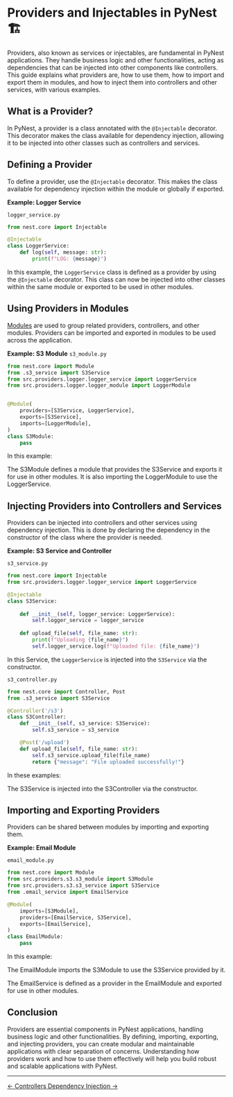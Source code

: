 # Providers and Injectables in PyNest 🏗️

Providers, also known as services or injectables, are fundamental in PyNest applications. They handle business logic and other functionalities, acting as dependencies that can be injected into other components like controllers. This guide explains what providers are, how to use them, how to import and export them in modules, and how to inject them into controllers and other services, with various examples.

## What is a Provider?

In PyNest, a provider is a class annotated with the `@Injectable` decorator. This decorator makes the class available for dependency injection, allowing it to be injected into other classes such as controllers and services.

## Defining a Provider

To define a provider, use the `@Injectable` decorator. This makes the class available for dependency injection within the module or globally if exported.

**Example: Logger Service**

`logger_service.py`

```python
from nest.core import Injectable

@Injectable
class LoggerService:
    def log(self, message: str):
        print(f"LOG: {message}")
```

In this example, the `LoggerService` class is defined as a provider by using the `@Injectable` decorator. This class can now be injected into other classes within the same module or exported to be used in other modules.

## Using Providers in Modules

[Modules](modules.md) are used to group related providers, controllers, and other modules.
Providers can be imported and exported in modules to be used across the application.

**Example: S3 Module**
`s3_module.py`

```python
from nest.core import Module
from .s3_service import S3Service
from src.providers.logger.logger_service import LoggerService
from src.providers.logger.logger_module import LoggerModule


@Module(
    providers=[S3Service, LoggerService],
    exports=[S3Service],
    imports=[LoggerModule],
)
class S3Module:
    pass
```

In this example:

The S3Module defines a module that provides the S3Service and exports it for use in other modules.
It is also importing the LoggerModule to use the LoggerService.

## Injecting Providers into Controllers and Services

Providers can be injected into controllers and other services using dependency injection. This is done by declaring the dependency in the constructor of the class where the provider is needed.

**Example: S3 Service and Controller**

`s3_service.py`

```python
from nest.core import Injectable
from src.providers.logger.logger_service import LoggerService

@Injectable
class S3Service:
    
    def __init__(self, logger_service: LoggerService):
        self.logger_service = logger_service
    
    def upload_file(self, file_name: str):
        print(f"Uploading {file_name}")
        self.logger_service.log(f"Uploaded file: {file_name}")
```

In this Service, the `LoggerService` is injected into the `S3Service` via the constructor.

`s3_controller.py`

```python
from nest.core import Controller, Post
from .s3_service import S3Service

@Controller('/s3')
class S3Controller:
    def __init__(self, s3_service: S3Service):
        self.s3_service = s3_service

    @Post('/upload')
    def upload_file(self, file_name: str):
        self.s3_service.upload_file(file_name)
        return {"message": "File uploaded successfully!"}
```

In these examples:

The S3Service is injected into the S3Controller via the constructor.

## Importing and Exporting Providers
Providers can be shared between modules by importing and exporting them.

**Example: Email Module**

`email_module.py`

```python
from nest.core import Module
from src.providers.s3.s3_module import S3Module
from src.providers.s3.s3_service import S3Service
from .email_service import EmailService

@Module(
    imports=[S3Module],
    providers=[EmailService, S3Service],
    exports=[EmailService],
)
class EmailModule:
    pass
```

In this example:

The EmailModule imports the S3Module to use the S3Service provided by it.

The EmailService is defined as a provider in the EmailModule and exported for use in other modules.

## Conclusion

Providers are essential components in PyNest applications, handling business logic and other functionalities.
By defining, importing, exporting,
and injecting providers, you can create modular and maintainable applications with clear separation of concerns.
Understanding how providers work and how to use them effectively will help
you build robust and scalable applications with PyNest.

---

<nav class="md-footer-nav">
  <a href="/PyNest/controllers" class="md-footer-nav__link">
    <span>&larr; Controllers</span>
  </a>
  <a href="/PyNest/dependency_injection" class="md-footer-nav__link">
    <span>Dependency Injection &rarr;</span>
  </a>
</nav>
